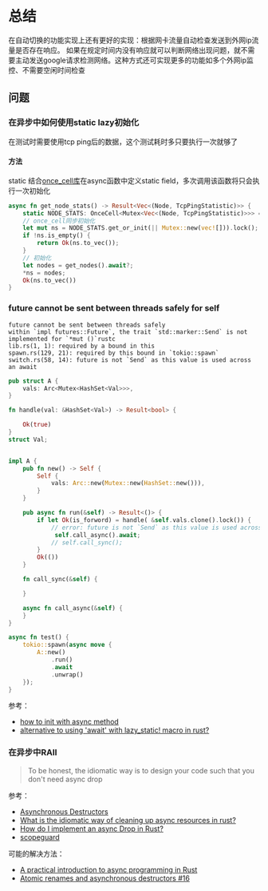 # 总结

在自动切换的功能实现上还有更好的实现：根据网卡流量自动检查发送到外网ip流量是否存在响应。
如果在规定时间内没有响应就可以判断网络出现问题，就不需要主动发送google请求检测网络。这种方式还可实现更多的功能如多个外网ip监控、不需要空闲时间检查

## 问题

### 在异步中如何使用static lazy初始化

在测试时需要使用tcp ping后的数据，这个测试耗时多只要执行一次就够了

#### 方法

static 结合[once_cell库](https://docs.rs/crate/once_cell/1.6.0/source/)在async函数中定义static field，多次调用该函数将只会执行一次初始化

```rust
async fn get_node_stats() -> Result<Vec<(Node, TcpPingStatistic)>> {
    static NODE_STATS: OnceCell<Mutex<Vec<(Node, TcpPingStatistic)>>> = OnceCell::new();
    // once_cell同步初始化
    let mut ns = NODE_STATS.get_or_init(|| Mutex::new(vec![])).lock();
    if !ns.is_empty() {
        return Ok(ns.to_vec());
    }
    // 初始化
    let nodes = get_nodes().await?;
    *ns = nodes;
    Ok(ns.to_vec())
}
```

### future cannot be sent between threads safely for self

```
future cannot be sent between threads safely
within `impl futures::Future`, the trait `std::marker::Send` is not implemented for `*mut ()`rustc
lib.rs(1, 1): required by a bound in this
spawn.rs(129, 21): required by this bound in `tokio::spawn`
switch.rs(58, 14): future is not `Send` as this value is used across an await
```

```rust
pub struct A {
    vals: Arc<Mutex<HashSet<Val>>>,
}

fn handle(val: &HashSet<Val>) -> Result<bool> {

    Ok(true)
}
struct Val;


impl A {
    pub fn new() -> Self {
        Self {
            vals: Arc::new(Mutex::new(HashSet::new())),
        }
    }

    pub async fn run(&self) -> Result<()> {
        if let Ok(is_forword) = handle( &self.vals.clone().lock()) {
            // error: future is not `Send` as this value is used across an await
             self.call_async().await;
            // self.call_sync();
        }
        Ok(())
    }

    fn call_sync(&self) {

    }

    async fn call_async(&self) {
    }
}

async fn test() {
    tokio::spawn(async move {
        A::new()
            .run()
            .await
            .unwrap()
    });
}
```

参考：

* [how to init with async method](https://github.com/matklad/once_cell/issues/108)
* [alternative to using 'await' with lazy_static! macro in rust?](https://stackoverflow.com/questions/62351945/alternative-to-using-await-with-lazy-static-macro-in-rust)

### 在异步中RAII

> To be honest, the idiomatic way is to design your code such that you don't need async drop

参考：

* [Asynchronous Destructors](https://internals.rust-lang.org/t/asynchronous-destructors/11127)
* [What is the idiomatic way of cleaning up async resources in rust?](https://users.rust-lang.org/t/what-is-the-idiomatic-way-of-cleaning-up-async-resources-in-rust/48878)
* [How do I implement an async Drop in Rust?](https://stackoverflow.com/questions/59782278/how-do-i-implement-an-async-drop-in-rust)
* [scopeguard](https://github.com/bluss/scopeguard)

可能的解决方法：

* [A practical introduction to async programming in Rust](http://jamesmcm.github.io/blog/2020/05/06/a-practical-introduction-to-async-programming-in-rust/)
* [Atomic renames and asynchronous destructors #16](https://github.com/jamesmcm/s3rename/issues/16)
